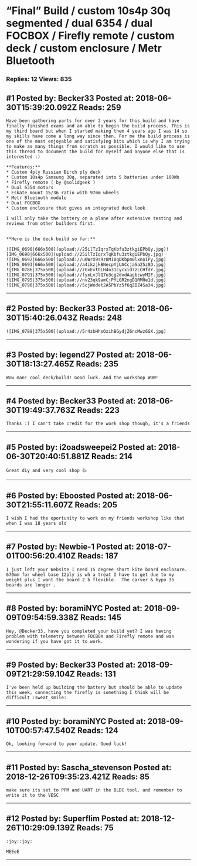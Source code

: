 # &ldquo;Final&rdquo; Build / custom 10s4p 30q segmented / dual 6354 / dual FOCBOX / Firefly remote / custom deck / custom enclosure / Metr Bluetooth

### Replies: 12 Views: 835

## \#1 Posted by: Becker33 Posted at: 2018-06-30T15:39:20.092Z Reads: 259

```
Have been gathering parts for over 2 years for this build and have finally finished exams and am able to begin the build process. This is my third board but when I started making them 4 years ago I was 14 so my skills have come a long way since then. For me the build process is one of the most enjoyable and satisfying bits which is why I am trying to make as many things from scratch as possible. I would like to use this thread to document the build for myself and anyone else that is interested :) 

**Features:**
* Custom 4ply Russian Birch ply deck
* Custom 10s4p Samsung 30q, separated into 5 batteries under 100Wh
* Firefly remote ( by @solidgeek )
* Dual 6354 motors
* Eskate mount 15/36 ratio with 97mm wheels
* Metr Bluetooth module
* Dual FOCBOX 
* Custom enclosure that gives an integrated deck look

I will only take the battery on a plane after extensive testing and reviews from other builders first.
 

**Here is the deck build so far:**

![IMG_0690|666x500](upload://25ilTzIqrxTqKbfu3ztkgiEPbQy.jpg)![IMG_0690|666x500](upload://25ilTzIqrxTqKbfu3ztkgiEPbQy.jpg)
![IMG_0692|666x500](upload://u0WrX9s9z8M10qDKbpm0lxnoIPy.jpg)
![IMG_0693|666x500](upload://a4ikzjkBNecpYjUACcjaSa25z8D.jpg)
![IMG_0786|375x500](upload://zGxExtOLH4o31cycxid7zLCHfdY.jpg)
![IMG_0791|375x500](upload://fyxLvJlQ7o3cg2dvdAagbcwyMIF.jpg)
![IMG_0795|375x500](upload://nv23qk9amCjPYLGR2ngD1RMHe1d.jpg)
![IMG_0796|375x500](upload://5cjWedet2A5PbYz5f6qZBZ4Sa34.jpg)
```

---
## \#2 Posted by: Becker33 Posted at: 2018-06-30T15:40:26.043Z Reads: 248

```
![IMG_0789|375x500](upload://5r4zbHhsOzihBGydjZ6ncMwz6GX.jpg)
```

---
## \#3 Posted by: legend27 Posted at: 2018-06-30T18:13:27.465Z Reads: 235

```
Wow man! cool deck/build! Good luck. And the workshop WOW!
```

---
## \#4 Posted by: Becker33 Posted at: 2018-06-30T19:49:37.763Z Reads: 223

```
Thanks :) I can't take credit for the work shop though, it's a friends
```

---
## \#5 Posted by: i2oadsweepei2 Posted at: 2018-06-30T20:40:51.881Z Reads: 214

```
Great diy and very cool shop 👍
```

---
## \#6 Posted by: Eboosted Posted at: 2018-06-30T21:55:11.607Z Reads: 205

```
I wish I had the oportunity to work on my friends workshop like that when I was 18 years old
```

---
## \#7 Posted by: Newbie-1 Posted at: 2018-07-01T00:56:20.410Z Reads: 187

```
I just left your Website I need 15 degree short kite board enclosure. 670mm for wheel base 12ply is wh a treat I have to get due to my weight plus I want the board 2 b flexible.  The carver & hypo 35 boards are longer .
```

---
## \#8 Posted by: boramiNYC Posted at: 2018-09-09T09:54:59.338Z Reads: 145

```
Hey, @Becker33, have you completed your build yet? I was having problem with telemetry between FOCBOX and Firefly remote and was wondering if you have got it to work.
```

---
## \#9 Posted by: Becker33 Posted at: 2018-09-09T21:29:59.104Z Reads: 131

```
I've been held up building the battery but should be able to update this week, connecting the firefly is something I think will be difficult :sweat_smile:
```

---
## \#10 Posted by: boramiNYC Posted at: 2018-09-10T00:57:47.540Z Reads: 124

```
Ok, looking forward to your update. Good luck!
```

---
## \#11 Posted by: Sascha_stevenson Posted at: 2018-12-26T09:35:23.421Z Reads: 85

```
make sure its set to PPM and UART in the BLDC tool. and remember to write it to the VESC
```

---
## \#12 Posted by: Superflim Posted at: 2018-12-26T10:29:09.139Z Reads: 75

```
:joy::joy:

MEEeE
```

---

